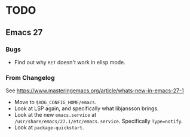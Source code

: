 # TODO

## Emacs 27

### Bugs

- Find out why `RET` doesn't work in elisp mode.

### From Changelog

See https://www.masteringemacs.org/article/whats-new-in-emacs-27-1

- Move to `$XDG_CONFIG_HOME/emacs`.
- Look at LSP again, and specifically what libjansson brings.
- Look at the new `emacs.service` at `/usr/share/emacs/27.1/etc/emacs.service`.
  Specifically `Type=notify`.
- Look at `package-quickstart`.
